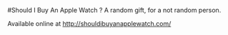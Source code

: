 #Should I Buy An Apple Watch ?
A random gift, for a not random person.

Available online at http://shouldibuyanapplewatch.com/
